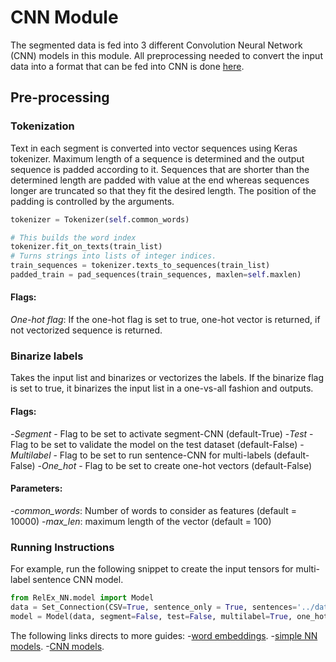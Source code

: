 # CNN Module
The segmented data is fed into 3 different Convolution Neural Network (CNN) models in this module. All preprocessing needed to convert the input data into a format that can be fed into CNN is done [here](https://github.com/SamMahen/RelEx/blob/master/relex/RelEx_NN/model/model.py).

## Pre-processing 
### Tokenization
Text in each segment is converted into vector sequences using Keras tokenizer. Maximum length of a sequence is determined and the output sequence is padded according to it. Sequences that are shorter than the determined length are padded with value at the end whereas sequences longer are truncated so that they fit the desired length. The position of the padding is controlled by the arguments.

```python
tokenizer = Tokenizer(self.common_words)

# This builds the word index
tokenizer.fit_on_texts(train_list)
# Turns strings into lists of integer indices.
train_sequences = tokenizer.texts_to_sequences(train_list)
padded_train = pad_sequences(train_sequences, maxlen=self.maxlen)
```
#### Flags:
*One-hot flag*: If the one-hot flag is set to true, one-hot vector is returned, if not vectorized sequence is returned. 

### Binarize labels
Takes the input list and binarizes or vectorizes the labels. If the binarize flag is set to true, it binarizes the input list in a one-vs-all fashion and outputs.
#### Flags:
-*Segment* - Flag to be set to activate segment-CNN (default-True)
-*Test* - Flag to be set to validate the model on the test dataset (default-False)
-*Multilabel* - Flag to be set to run sentence-CNN for multi-labels (default- False)
-*One_hot* - Flag to be set to create one-hot vectors (default-False)

#### Parameters:
-*common_words*: Number of words to consider as features (default = 10000)
-*max_len*: maximum length of the vector (default = 100)

### Running Instructions
For example, run the following snippet to create the input tensors for multi-label sentence CNN model.
```python
from RelEx_NN.model import Model
data = Set_Connection(CSV=True, sentence_only = True, sentences='../data/n2c2/sentence_train', labels='../data/n2c2/labels_train').data_object
model = Model(data, segment=False, test=False, multilabel=True, one_hot=False)
```
The following links directs to more guides:
-[word embeddings](https://github.com/SamMahen/RelEx/blob/master/relex/guide/word_embeddings_guide.md).
-[simple NN models](https://github.com/SamMahen/RelEx/blob/master/relex/guide/NN_guide.md).
-[CNN models](https://github.com/SamMahen/RelEx/blob/master/relex/guide/CNN_guide.md).

